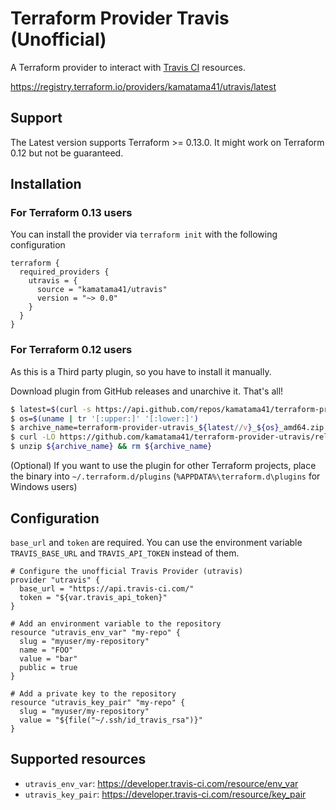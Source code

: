 # Terraform Provider Travis (Unofficial)

A Terraform provider to interact with [Travis CI](https://travis-ci.com/) resources.

https://registry.terraform.io/providers/kamatama41/utravis/latest

## Support
The Latest version supports Terraform >= 0.13.0. It might work on Terraform 0.12 but not be guaranteed.

## Installation
### For Terraform 0.13 users
You can install the provider via `terraform init` with the following configuration

```
terraform {
  required_providers {
    utravis = {
      source = "kamatama41/utravis"
      version = "~> 0.0"
    }
  }
}
```

### For Terraform 0.12 users
As this is a Third party plugin, so you have to install it manually.

Download plugin from GitHub releases and unarchive it. That's all!
```sh
$ latest=$(curl -s https://api.github.com/repos/kamatama41/terraform-provider-utravis/releases/latest | jq -r ".name") 
$ os=$(uname | tr '[:upper:]' '[:lower:]')
$ archive_name=terraform-provider-utravis_${latest//v}_${os}_amd64.zip
$ curl -LO https://github.com/kamatama41/terraform-provider-utravis/releases/download/${latest}/${archive_name}
$ unzip ${archive_name} && rm ${archive_name}
```

(Optional) If you want to use the plugin for other Terraform projects, place the binary into `~/.terraform.d/plugins` (`%APPDATA%\terraform.d\plugins` for Windows users)

## Configuration
`base_url` and `token` are required. You can use the environment variable `TRAVIS_BASE_URL` and `TRAVIS_API_TOKEN` instead of them.

```hcl
# Configure the unofficial Travis Provider (utravis)
provider "utravis" {
  base_url = "https://api.travis-ci.com/"
  token = "${var.travis_api_token}"
}

# Add an environment variable to the repository
resource "utravis_env_var" "my-repo" {
  slug = "myuser/my-repository"
  name = "FOO"
  value = "bar"
  public = true
}

# Add a private key to the repository
resource "utravis_key_pair" "my-repo" {
  slug = "myuser/my-repository"
  value = "${file("~/.ssh/id_travis_rsa")}"
}
```

## Supported resources
- `utravis_env_var`: https://developer.travis-ci.com/resource/env_var
- `utravis_key_pair`: https://developer.travis-ci.com/resource/key_pair
